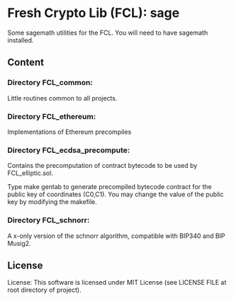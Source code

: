 # Fresh Crypto Lib (FCL): sage

Some sagemath utilities for the FCL. You will need to have sagemath installed.

## Content



### Directory FCL_common:
Little routines common to all projects.


### Directory FCL_ethereum:
Implementations of Ethereum precompiles

### Directory FCL_ecdsa_precompute:
Contains the precomputation of contract bytecode to be used by FCL_elliptic.sol.

Type make gentab to generate precompiled bytecode contract for the public key of coordinates (C0,C1).
You may change the value of the public key by modifying the makefile.

### Directory FCL_schnorr:
A x-only version of the schnorr algorithm, compatible with BIP340 and BIP Musig2.



## License 
License: This software is licensed under MIT License (see LICENSE FILE at root directory of project).


